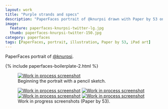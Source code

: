 ```yaml
---
layout: work
title: "Purple strands and specs"
description: "PaperFaces portrait of @knurpsi drawn with Paper by 53 on an iPad."
image: 
  feature: paperfaces-knurpsi-twitter-lg.jpg
  thumb: paperfaces-knurpsi-twitter-150.jpg
category: paperfaces
tags: [PaperFaces, portrait, illustration, Paper by 53, iPad art]
---
```


PaperFaces portrait of <a href="http://twitter.com/knurpsi">@knurpsi</a>.

{% include paperfaces-boilerplate-2.html %}

<figure>
	<a href="{{ site.url }}/images/paperfaces-knurpsi-process-1-lg.jpg"><img src="{{ site.url }}/images/paperfaces-knurpsi-process-1-750.jpg" alt="Work in process screenshot"></a>
	<figcaption>Beginning the portrait with a pencil sketch.</figcaption>
</figure>

<figure class="half">
	<a href="{{ site.url }}/images/paperfaces-knurpsi-process-2-lg.jpg"><img src="{{ site.url }}/images/paperfaces-knurpsi-process-2-600.jpg" alt="Work in process screenshot"></a>
	<a href="{{ site.url }}/images/paperfaces-knurpsi-process-3-lg.jpg"><img src="{{ site.url }}/images/paperfaces-knurpsi-process-3-600.jpg" alt="Work in process screenshot"></a>
	<a href="{{ site.url }}/images/paperfaces-knurpsi-process-4-lg.jpg"><img src="{{ site.url }}/images/paperfaces-knurpsi-process-4-600.jpg" alt="Work in process screenshot"></a>
	<a href="{{ site.url }}/images/paperfaces-knurpsi-process-5-lg.jpg"><img src="{{ site.url }}/images/paperfaces-knurpsi-process-5-600.jpg" alt="Work in process screenshot"></a>
	<figcaption>Work in progress screenshots (Paper by 53).</figcaption>
</figure>
